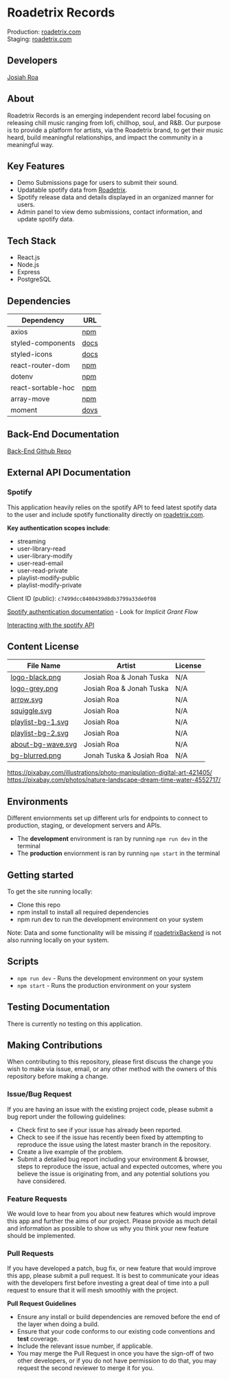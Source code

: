 # Roadetrix Records
Production: [roadetrix.com](https://roadetrix.com/)  
Staging: [roadetrix.com](https://roadetrix.com/)  

## Developers
[Josiah Roa](https://github.com/josiahroa18)

## About
Roadetrix Records is an emerging independent record label focusing on releasing chill music ranging from lofi, chillhop, soul, and R&B. Our purpose is to provide a platform for artists, via the Roadetrix brand, to get their music heard, build meaningful relationships, and impact the community in a meaningful way.

## Key Features
- Demo Submissions page for users to submit their sound.
- Updatable spotify data from [Roadetrix](https://open.spotify.com/artist/7Md5xGlvby3sPI2NLkbYlv).
- Spotify release data and details displayed in an organized manner for users.
- Admin panel to view demo submissions, contact information, and update spotify data.

## Tech Stack
- React.js
- Node.js
- Express
- PostgreSQL

## Dependencies
| Dependency | URL       |
|------------|-----------|
| axios             | [npm](https://www.npmjs.com/package/axios) |
| styled-components | [docs](https://styled-components.com/) |
| styled-icons      | [docs](https://styled-icons.js.org/) |
| react-router-dom  | [npm](https://www.npmjs.com/package/react-router-dom) |
| dotenv            | [npm](https://www.npmjs.com/package/dotenv) |
| react-sortable-hoc | [npm](https://www.npmjs.com/package/react-sortable-hoc) |
| array-move | [npm](https://www.npmjs.com/package/array-move) | 
| moment | [dovs](https://momentjs.com/) |

## Back-End Documentation
[Back-End Github Repo](https://github.com/Roadetrix-Records/Back-End)

## External API Documentation
### **Spotify**
This application heavily relies on the spotify API to feed latest spotify data to the user and include spotify functionality directly on [roadetrix.com](https://roadetrix.com/).  

**Key authentication scopes include**: 
- streaming
- user-library-read
- user-library-modify
- user-read-email
- user-read-private
- playlist-modify-public
- playlist-modify-private

Client ID (public): `c7499dcc8400439d8db3799a33de0f08`  

[Spotify authentication documentation](https://developer.spotify.com/documentation/general/guides/authorization-guide/) - Look for _Implicit Grant Flow_  

[Interacting with the spotify API](https://developer.spotify.com/documentation/web-api/reference/)



## Content License
| File Name | Artist | License |
|-----------|--------|---------|
| [logo-black.png](./src/assets/logo-black.png) | Josiah Roa & Jonah Tuska | N/A |
| [logo-grey.png](./src/assets/logo-grey.png) | Josiah Roa & Jonah Tuska | N/A |
| [arrow.svg](./src/assets/arrow.svg)                 | Josiah Roa | N/A |
| [squiggle.svg](./src/assets/squiggle.svg)           | Josiah Roa | N/A |
| [playlist-bg-1.svg](./src/assets/playlist-bg-1.svg) | Josiah Roa | N/A |
| [playlist-bg-2.svg](./src/assets/playlist-bg-2.svg) | Josiah Roa | N/A |
| [about-bg-wave.svg](./src/assets/about-bg-wave.svg) | Josiah Roa | N/A |
| [bg-blurred.png](./src/assets/bg-blurred.png) | Jonah Tuska & Josiah Roa | N/A | 

https://pixabay.com/illustrations/photo-manipulation-digital-art-421405/
https://pixabay.com/photos/nature-landscape-dream-time-water-4552717/

## Environments
Different enviornments set up different urls for endpoints to connect to production,
staging, or development servers and APIs.
- The **development** environment is ran by running `npm run dev` in the terminal
- The **production** enviornment is ran by running `npm start` in the terminal

## Getting started
To get the site running locally:
- Clone this repo
- npm install to install all required dependencies
- npm run dev to run the development environment on your system

Note: Data and some functionality will be missing if [roadetrixBackend](https://github.com/Roadetrix-Records/Back-End) is not also running locally on your system.

## Scripts
- `npm run dev` - Runs the development environment on your system
- `npm start` - Runs the production environment on your system

## Testing Documentation
There is currently no testing on this application.

## Making Contributions
When contributing to this repository, please first discuss the change you wish to make via issue, email, or any other method with the owners of this repository before making a change.

### Issue/Bug Request
If you are having an issue with the existing project code, please submit a bug report under the following guidelines:

- Check first to see if your issue has already been reported.
- Check to see if the issue has recently been fixed by attempting to reproduce the issue using the latest master branch in the repository.
- Create a live example of the problem.
- Submit a detailed bug report including your environment & browser, steps to reproduce the issue, actual and expected outcomes, where you believe the issue is originating from, and any potential solutions you have considered.

### Feature Requests
We would love to hear from you about new features which would improve this app and further the aims of our project. Please provide as much detail and information as possible to show us why you think your new feature should be implemented.

### Pull Requests
If you have developed a patch, bug fix, or new feature that would improve this app, please submit a pull request. It is best to communicate your ideas with the developers first before investing a great deal of time into a pull request to ensure that it will mesh smoothly with the project.

**Pull Request Guidelines**
- Ensure any install or build dependencies are removed before the end of the layer when doing a build.
- Ensure that your code conforms to our existing code conventions and **test** coverage.
- Include the relevant issue number, if applicable.
- You may merge the Pull Request in once you have the sign-off of two other developers, or if you do not have permission to do that, you may request the second reviewer to merge it for you.